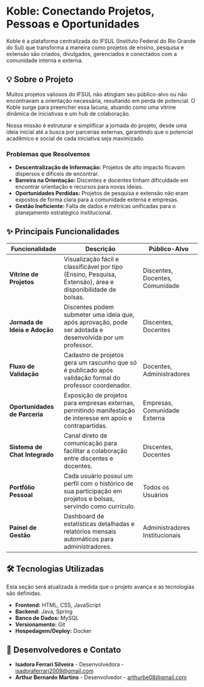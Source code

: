 # Koble: Conectando Projetos, Pessoas e Oportunidades

Koble é a plataforma centralizada do IFSUL (Instituto Federal do Rio Grande do Sul) que transforma a maneira como projetos de ensino, pesquisa e extensão são criados, divulgados, gerenciados e conectados com a comunidade interna e externa.

## 💡 Sobre o Projeto

Muitos projetos valiosos do IFSUL não atingiam seu público-alvo ou não encontravam a orientação necessária, resultando em perda de potencial. O Koble surge para preencher essa lacuna, atuando como uma vitrine dinâmica de iniciativas e um hub de colaboração.

Nossa missão é estruturar e simplificar a jornada do projeto, desde uma ideia inicial até a busca por parcerias externas, garantindo que o potencial acadêmico e social de cada iniciativa seja maximizado.

### Problemas que Resolvemos

- **Descentralização de Informação:** Projetos de alto impacto ficavam dispersos e difíceis de encontrar.
- **Barreira na Orientação:** Discentes e docentes tinham dificuldade em encontrar orientação e recursos para novas ideias.
- **Oportunidades Perdidas:** Projetos de pesquisa e extensão não eram expostos de forma clara para a comunidade externa e empresas.
- **Gestão Ineficiente:** Falta de dados e métricas unificadas para o planejamento estratégico institucional.

## ✨ Principais Funcionalidades

| Funcionalidade                | Descrição                                                                                                         | Público-Alvo                    |
|-------------------------------|-------------------------------------------------------------------------------------------------------------------|----------------------------------|
| **Vitrine de Projetos**       | Visualização fácil e classificável por tipo (Ensino, Pesquisa, Extensão), área e disponibilidade de bolsas.        | Discentes, Docentes, Comunidade  |
| **Jornada de Ideia e Adoção** | Discentes podem submeter uma ideia que, após aprovação, pode ser adotada e desenvolvida por um professor.          | Discentes, Docentes              |
| **Fluxo de Validação**        | Cadastro de projetos gera um rascunho que só é publicado após validação formal do professor coordenador.           | Docentes, Administradores        |
| **Oportunidades de Parceria** | Exposição de projetos para empresas externas, permitindo manifestação de interesse em apoio e contrapartidas.      | Empresas, Comunidade Externa     |
| **Sistema de Chat Integrado** | Canal direto de comunicação para facilitar a colaboração entre discentes e docentes.                               | Discentes, Docentes              |
| **Portfólio Pessoal**         | Cada usuário possui um perfil com o histórico de sua participação em projetos e bolsas, servindo como currículo.   | Todos os Usuários                |
| **Painel de Gestão**          | Dashboard de estatísticas detalhadas e relatórios mensais automáticos para administradores.                        | Administradores Institucionais   |

## 🛠️ Tecnologias Utilizadas

Esta seção será atualizada à medida que o projeto avança e as tecnologias são definidas.

- **Frontend:** HTML, CSS, JavaScript
- **Backend:** Java, Spring
- **Banco de Dados:** MySQL
- **Versionamento:** Git
- **Hospedagem/Deploy:** Docker

## 👥 Desenvolvedores e Contato

- **Isadora Ferrari Silveira** - Desenvolvedora - isadoraferrari2009@gmail.com  
- **Arthur Bernardo Martins** - Desenvolvedor - arthurbe08@gmail.com

